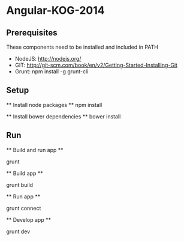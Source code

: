 Angular-KOG-2014
================


## Prerequisites

These components need to be installed and included in PATH

- NodeJS:		http://nodejs.org/
- GIT:		http://git-scm.com/book/en/v2/Getting-Started-Installing-Git
- Grunt:		npm install -g grunt-cli


## Setup

** Install node packages **
npm install

** Install bower dependencies **
bower install


## Run

** Build and run app **

grunt


** Build app **

grunt build


** Run app **

grunt connect


** Develop app **

grunt dev